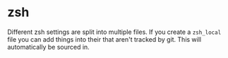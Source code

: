 # zsh

Different zsh settings are split into multiple files. If you create a
`zsh_local` file you can add things into their that aren't tracked by git. This
will automatically be sourced in.
